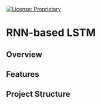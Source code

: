 [![License: Proprietary](https://img.shields.io/badge/License-Proprietary-red.svg)](#)

# RNN-based LSTM

## Overview

## Features


## Project Structure
